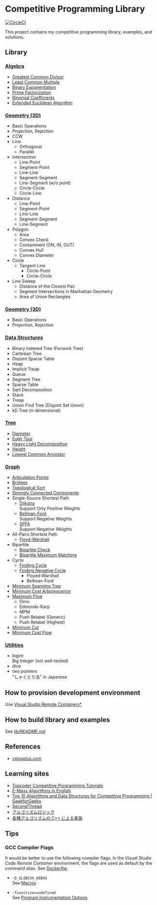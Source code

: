# Competitive Programming Library

[![CircleCI](https://circleci.com/gh/xirc/cp-algorithm.svg?style=shield)](https://circleci.com/gh/xirc/cp-algorithm)

This project contains my competitive programming library, examples, and solutions.


## Library

### [Algebra](/lib/cpalgo/algebra/README.md)

* [Greatest Common Divisor](/lib/cpalgo/algebra/README.md#Greatest-Common-Divisor)
* [Least Common Multiple](/lib/cpalgo/algebra/README.md#Least-Common-Multiple)
* [Binary Exponentiation](lib/cpalgo/algebra/README.md#Binary-Exponentiation)
* [Prime Factorization](lib/cpalgo/algebra/README.md#Prime-Factorization)
* [Binomial Coefficients](lib/cpalgo/algebra/README.md#Binomial-Coefficients)
* [Extended Euclidean Algorithm](lib/cpalgo/algebra/README.md#Extended-Euclidean-Algorithm)

### [Geometry (2D)](/lib/cpalgo/geometry)

* Basic Operations
* Projection, Rejection
* CCW
* Line
  * Orthogonal
  * Parallel
* Intersection
  * Line-Point
  * Segment-Point
  * Line-Line
  * Segment-Segment
  * Line-Segment (w/o point)
  * Circle-Circle
  * Circle-Line
* Distance
  * Line-Point
  * Segment-Point
  * Line-Line
  * Segment-Segment
  * Line-Segment
* Polygon
  * Area
  * Convex Check
  * Containment (ON, IN, OUT)
  * Convex Hull
  * Convex Diameter
* Circle
  * Tangent Line
    - Circle-Point
    - Circle-Circle
* Line Sweep
  * Distance of the Closest Pair
  * Segment Intersections in Manhattan Geometry
  * Area of Union Rectangles

### [Geometry (3D)](/lib/cpalgo/geometry)

* Basic Operations
* Projection, Rejection

### [Data Structures](/lib/cpalgo/ds)

* Binary Indexed Tree (Fenwick Tree)
* Cartesian Tree
* Disjoint Sparse Table
* Heap
* Implicit Treap
* Queue
* Segment Tree
* Sparse Table
* Sqrt Decomposition
* Stack
* Treap
* Union Find Tree (Disjoint Set Union)
* kD Tree (n-dimensional)

### [Tree](/lib/cpalgo/tree/README.md)

* [Diameter](/lib/cpalgo/tree/README.md#Diameter)
* [Euler Tour](/lib/cpalgo/tree/README.md#Euler-Tour)
* [Heavy Light Decomposition](/lib/cpalgo/tree/README.md#Heavy-Light-Decomposition)
* [Height](/lib/cpalgo/tree/README.md#Height)
* [Lowest Common Ancestor](/lib/cpalgo/tree/README.md#Lowest-Common-Ancestor)

### [Graph](/lib/cpalgo/graph/README.md)

* [Articulation Points](/lib/cpalgo/graph/README.md#Articulation-Points)
* [Bridges](/lib/cpalgo/graph/README.md#Bridges)
* [Topological Sort](/lib/cpalgo/graph/README.md#Topological-Sort)
* [Strongly Connected Components](/lib/cpalgo/graph/README.md#Strongly-Connected-Components)
* Single-Source Shortest Path
  * [Dijkstra](/lib/cpalgo/graph/README.md#Dijkstra)  
    Support Only Positive Weights
  * [Bellman-Ford](/lib/cpalgo/graph/README.md#Bellman-Ford)  
    Support Negative Weights
  * [SPFA](/lib/cpalgo/graph/README.md#SPFA)  
    Support Negative Weights
* All-Pairs Shortest Path
  * [Floyd-Warshall](/lib/cpalgo/graph/README.md#Floyd-Warshall)
* Bipartite
  * [Bipartite Check](/lib/cpalgo/graph/README.md#Bipartite-Check)
  * [Bipartite Maximum Matching](/lib/cpalgo/graph/README.md#Bipartite-Maximum-Matching)
* Cycle
  * [Finding Cycle](/lib/cpalgo/graph/README.md#Finding-Cycle)
  * [Finding Negative Cycle](/lib/cpalgo/graph/README.md#Finding-Negative-Cycle)
    * Floyed-Warshall
    * Bellman-Ford
* [Minimum Spanning Tree](/lib/cpalgo/graph/README.md#Minimum-Spanning-Tree)
* [Minimum Cost Arborescence](/lib/cpalgo/graph/README.md#Minimum-Cost-Arborescence)
* [Maximum Flow](/lib/cpalgo/graph/README.md#Maximum-Flow)
  * Dinic
  * Edmonds-Karp
  * MPM
  * Push Relabel (Generic)
  * Push Relabel (Highest)
* [Minimum Cut](/lib/cpalgo/graph/README.md#Minimum-Cut)
* [Minimum Cost Flow](/lib/cpalgo/graph/README.md#Minimum-Cost-Flow)

### [Utilities](/lib/cpalgo/util)

* bigint  
  Big Integer (not well-tested)
* dice
* two pointers  
  "しゃくとり法" in Japanese


## How to provision development environment

Use [Visual Studio Remote Containers*](https://marketplace.visualstudio.com/items?itemName=ms-vscode-remote.remote-containers)

## How to build library and examples

See [lib/README.md](lib/README.md)


## References

* [cplusplus.com](http://www.cplusplus.com/reference/)

## Learning sites

* [Topcoder Competitive Programming Tutorials](https://www.topcoder.com/community/competitive-programming/tutorials/)
* [E-Maxx Algorithms in English](https://cp-algorithms.com/)
* [Top 10 Algorithms and Data Structures for Competitive Programming | GeekforGeeks](https://www.geeksforgeeks.org/top-algorithms-and-data-structures-for-competitive-programming/)
* [SecondThread](https://www.youtube.com/channel/UCXbCohpE9IoVQUD2Ifg1d1g?)
* [アルゴリズムロジック](https://algo-logic.info/)
* [各種アルゴリズムの C++ による実装](http://www.prefield.com/algorithm/)


## Tips

### GCC Compiler Flags

It would be better to use the following compiler flags.
In the _Visual Studio Code Remote Container_ environment,
the flags are used as default by the command alias. See [Dockerfile](/.devcontainer/Dockerfile).


- `-D_GLIBCXX_DEBUG`  
See [Macros](https://gcc.gnu.org/onlinedocs/libstdc++/manual/using_macros.html)

- `-fsanitize=undefined`  
See [Program Instrumentation Options](https://gcc.gnu.org/onlinedocs/gcc/Instrumentation-Options.html)
